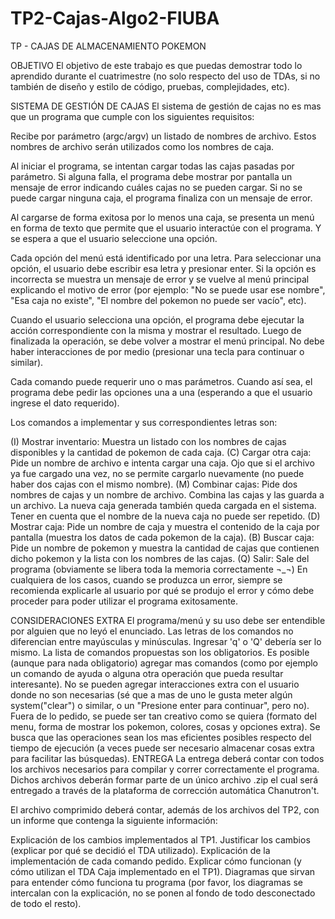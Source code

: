 # TP2-Cajas-Algo2-FIUBA

TP - CAJAS DE ALMACENAMIENTO POKEMON

OBJETIVO
El objetivo de este trabajo es que puedas demostrar todo lo aprendido durante el cuatrimestre (no solo respecto del uso de TDAs, si no también de diseño y estilo de código, pruebas, complejidades, etc).

SISTEMA DE GESTIÓN DE CAJAS
El sistema de gestión de cajas no es mas que un programa que cumple con los siguientes requisitos:

Recibe por parámetro (argc/argv) un listado de nombres de archivo. Estos nombres de archivo serán utilizados como los nombres de caja.

Al iniciar el programa, se intentan cargar todas las cajas pasadas por parámetro. Si alguna falla, el programa debe mostrar por pantalla un mensaje de error indicando cuáles cajas no se pueden cargar. Si no se puede cargar ninguna caja, el programa finaliza con un mensaje de error.

Al cargarse de forma exitosa por lo menos una caja, se presenta un menú en forma de texto que permite que el usuario interactúe con el programa. Y se espera a que el usuario seleccione una opción.

Cada opción del menú está identificado por una letra. Para seleccionar una opción, el usuario debe escribir esa letra y presionar enter. Si la opción es incorrecta se muestra un mensaje de error y se vuelve al menú principal explicando el motivo de error (por ejemplo: "No se puede usar ese nombre", "Esa caja no existe", "El nombre del pokemon no puede ser vacío", etc).

Cuando el usuario selecciona una opción, el programa debe ejecutar la acción correspondiente con la misma y mostrar el resultado. Luego de finalizada la operación, se debe volver a mostrar el menú principal. No debe haber interacciones de por medio (presionar una tecla para continuar o similar).

Cada comando puede requerir uno o mas parámetros. Cuando así sea, el programa debe pedir las opciones una a una (esperando a que el usuario ingrese el dato requerido).

Los comandos a implementar y sus correspondientes letras son:

(I) Mostrar inventario: Muestra un listado con los nombres de cajas disponibles y la cantidad de pokemon de cada caja.
(C) Cargar otra caja: Pide un nombre de archivo e intenta cargar una caja. Ojo que si el archivo ya fue cargado una vez, no se permite cargarlo nuevamente (no puede haber dos cajas con el mismo nombre).
(M) Combinar cajas: Pide dos nombres de cajas y un nombre de archivo. Combina las cajas y las guarda a un archivo. La nueva caja generada también queda cargada en el sistema. Tener en cuenta que el nombre de la nueva caja no puede ser repetido.
(D) Mostrar caja: Pide un nombre de caja y muestra el contenido de la caja por pantalla (muestra los datos de cada pokemon de la caja).
(B) Buscar caja: Pide un nombre de pokemon y muestra la cantidad de cajas que contienen dicho pokemon y la lista con los nombres de las cajas.
(Q) Salir: Sale del programa (obviamente se libera toda la memoria correctamente ¬_¬)
En cualquiera de los casos, cuando se produzca un error, siempre se recomienda explicarle al usuario por qué se produjo el error y cómo debe proceder para poder utilizar el programa exitosamente.

CONSIDERACIONES EXTRA
El programa/menú y su uso debe ser entendible por alguien que no leyó el enunciado.
Las letras de los comandos no diferencian entre mayúsculas y minúsculas. Ingresar 'q' o 'Q' debería ser lo mismo.
La lista de comandos propuestas son los obligatorios. Es posible (aunque para nada obligatorio) agregar mas comandos (como por ejemplo un comando de ayuda o alguna otra operación que pueda resultar interesante).
No se pueden agregar interacciones extra con el usuario donde no son necesarias (sé que a mas de uno le gusta meter algún system("clear") o similar, o un "Presione enter para continuar", pero no).
Fuera de lo pedido, se puede ser tan creativo como se quiera (formato del menu, forma de mostrar los pokemon, colores, cosas y opciones extra).
Se busca que las operaciones sean los mas eficientes posibles respecto del tiempo de ejecución (a veces puede ser necesario almacenar cosas extra para facilitar las búsquedas).
ENTREGA
La entrega deberá contar con todos los archivos necesarios para compilar y correr correctamente el programa. Dichos archivos deberán formar parte de un único archivo .zip el cual será entregado a través de la plataforma de corrección automática Chanutron't.

El archivo comprimido deberá contar, además de los archivos del TP2, con un informe que contenga la siguiente información:

Explicación de los cambios implementados al TP1. Justificar los cambios (explicar por qué se decidió el TDA utilizado).
Explicación de la implementación de cada comando pedido. Explicar cómo funcionan (y cómo utilizan el TDA Caja implementado en el TP1).
Diagramas que sirvan para entender cómo funciona tu programa (por favor, los diagramas se intercalan con la explicación, no se ponen al fondo de todo desconectado de todo el resto).
